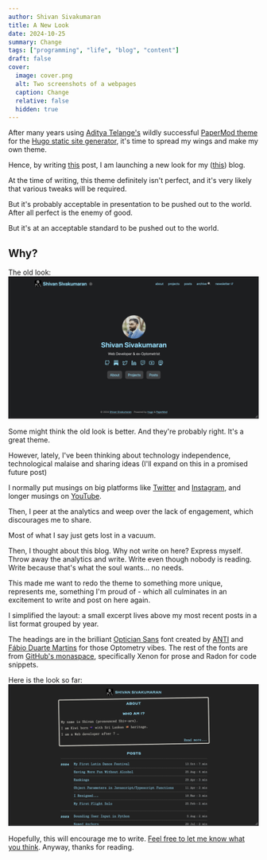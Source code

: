 ```yaml
---
author: Shivan Sivakumaran
title: A New Look
date: 2024-10-25
summary: Change
tags: ["programming", "life", "blog", "content"]
draft: false
cover:
  image: cover.png
  alt: Two screenshots of a webpages
  caption: Change
  relative: false
  hidden: true
---
```


After many years using [Aditya Telange's](https://adityatelange.in/) wildly successful [PaperMod theme](https://github.com/adityatelange/hugo-PaperMod) for the [Hugo static site generator](https://gohugo.io), it's time to spread my wings and make my own theme.

Hence, by writing [this](.) post, I am launching a new look for my ([this](/)) blog.

At the time of writing, this theme definitely isn't perfect, and it's very likely that various tweaks will be required.

But it's probably acceptable in presentation to be pushed out to the world. After all perfect is the enemy of good.

But it's at an acceptable standard to be pushed out to the world.

## Why?

The old look:
![Old look of blog](./old.png)

Some might think the old look is better. And they're probably right. It's a great theme.

However, lately, I've been thinking about technology independence, technological malaise and sharing ideas (I'll expand on this in a promised future post)

I normally put musings on big platforms like [Twitter](https://twitter.com/shivan__s) and [Instagram](https://instagram.com/shivan_s), and longer musings on [YouTube](https://youtube.com/@ShivanSivakumaran).

Then, I peer at the analytics and weep over the lack of engagement, which discourages me to share.

Most of what I say just gets lost in a vacuum.

Then, I thought about this blog. Why not write on here? Express myself. Throw away the analytics and write. Write even though nobody is reading. Write because that's what the soul wants... no needs.

This made me want to redo the theme to something more unique, represents me, something I'm proud of - which all culminates in an excitement to write and post on here again.

I simplified the layout: a small excerpt lives above my most recent posts in a list format grouped by year.

The headings are in the brilliant [Optician Sans](https://optician-sans.com/) font created by [ANTI](https://anti.as/hamar) and [Fábio Duarte Martins](https://fonts.scannerlicker.net/) for those Optometry vibes. The rest of the fonts are from [GitHub's monaspace](https://monaspace.githubnext.com/), specifically Xenon for prose and Radon for code snippets.

Here is the look so far:
![New look of blog](./new.png)

Hopefully, this will encourage me to write. [Feel free to let me know what you think](mailto:me@shivan.xyz). Anyway, thanks for reading.
